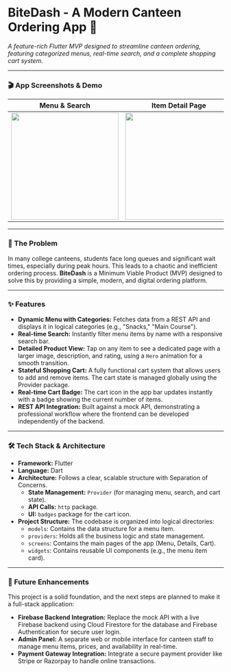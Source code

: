 # BiteDash - A Modern Canteen Ordering App 🍔

*A feature-rich Flutter MVP designed to streamline canteen ordering, featuring categorized menus, real-time search, and a complete shopping cart system.*

---

### 🎬 App Screenshots & Demo

| Menu & Search | Item Detail Page | Cart Page |
| :---: | :---: | :---: |
| <img src="https://github.com/user-attachments/assets/fc9bff29-878a-4171-a01a-3f63a1454ac1" width="250" /> | <img src="https://github.com/user-attachments/assets/5807574e-9fd2-4309-8ed2-198e89b3f32d" width="250" /> | <img src="https://github.com/user-attachments/assets/2364863e-2843-4aea-8a9a-c4ccecfa9159" width="250" /> |

---

### 🎯 The Problem

In many college canteens, students face long queues and significant wait times, especially during peak hours. This leads to a chaotic and inefficient ordering process. **BiteDash** is a Minimum Viable Product (MVP) designed to solve this by providing a simple, modern, and digital ordering platform.

---

### ✨ Features

* **Dynamic Menu with Categories:** Fetches data from a REST API and displays it in logical categories (e.g., "Snacks," "Main Course").
* **Real-time Search:** Instantly filter menu items by name with a responsive search bar.
* **Detailed Product View:** Tap on any item to see a dedicated page with a larger image, description, and rating, using a `Hero` animation for a smooth transition.
* **Stateful Shopping Cart:** A fully functional cart system that allows users to add and remove items. The cart state is managed globally using the Provider package.
* **Real-time Cart Badge:** The cart icon in the app bar updates instantly with a badge showing the current number of items.
* **REST API Integration:** Built against a mock API, demonstrating a professional workflow where the frontend can be developed independently of the backend.

---

### 🛠️ Tech Stack & Architecture

* **Framework:** Flutter
* **Language:** Dart
* **Architecture:** Follows a clear, scalable structure with Separation of Concerns.
    * **State Management:** `Provider` (for managing menu, search, and cart state).
    * **API Calls:** `http` package.
    * **UI:** `badges` package for the cart icon.
* **Project Structure:** The codebase is organized into logical directories:
    * `models`: Contains the data structure for a menu item.
    * `providers`: Holds all the business logic and state management.
    * `screens`: Contains the main pages of the app (Menu, Details, Cart).
    * `widgets`: Contains reusable UI components (e.g., the menu item card).

---

### 🚀 Future Enhancements

This project is a solid foundation, and the next steps are planned to make it a full-stack application:

* **Firebase Backend Integration:** Replace the mock API with a live Firebase backend using Cloud Firestore for the database and Firebase Authentication for secure user login.
* **Admin Panel:** A separate web or mobile interface for canteen staff to manage menu items, prices, and availability in real-time.
* **Payment Gateway Integration:** Integrate a secure payment provider like Stripe or Razorpay to handle online transactions.
